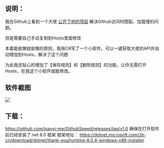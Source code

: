 ## 说明：
我在Github上看到一个大佬 [公开了他的项目](https://github.com/521xueweihan/GitHub520 "公开了开的项目")
解决Github访问时图裂、加载慢的问题。

但是需要自己手动复制到Hosts里面修改

本着能偷懒就偷懒的原则，我用C#写了一个小软件，可以一键获取大佬的API并自动增加到Hosts，解决了这个问题

为此我还贴心的增加了【保存规则】和【删除规则】的功能，让你无需打开Hosts，在我这个小软件就能修改。

## 软件截图
![](https://jyblog.cn/wp-content/uploads/2024/04/20240428161819499-QQ%E6%88%AA%E5%9B%BE20240428161759.jpg?v=1714292299)

## 下载：
https://github.com/juanyi-me/GithubSpeed/releases/tag/v1.0
确保在打开软件前已经安装了.net 8.0 框架
框架地址：
https://dotnet.microsoft.com/zh-cn/download/dotnet/thank-you/runtime-8.0.4-windows-x86-installer
